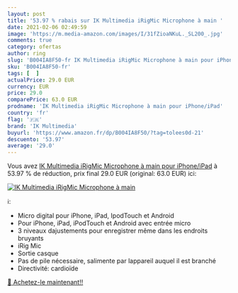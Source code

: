 ```yaml
---
layout: post
title: '53.97 % rabais sur IK Multimedia iRigMic Microphone à main '
date: 2021-02-06 02:49:59
image: 'https://m.media-amazon.com/images/I/31fZioaNKuL._SL200_.jpg'
comments: true
category: ofertas
author: ring
slug: 'B004IA8F50-fr IK Multimedia iRigMic Microphone à main pour iPhone/iPad'
sku: 'B004IA8F50-fr'
tags: [  ]
actualPrice: 29.0 EUR
currency: EUR
price: 29.0
comparePrice: 63.0 EUR
prodname: 'IK Multimedia iRigMic Microphone à main pour iPhone/iPad'
country: 'fr'
flag: '🇫🇷'
brand: 'IK Multimedia'
buyurl: 'https://www.amazon.fr/dp/B004IA8F50/?tag=tolees0d-21'
descuento: '53.97'
average: '29.0'
---
```


Vous avez [IK Multimedia iRigMic Microphone à main pour iPhone/iPad](https://www.amazon.fr/dp/B004IA8F50/?tag=tolees0d-21)  à  53.97 % de réduction, prix final  29.0 EUR (original: 63.0 EUR) ici:

[![IK Multimedia iRigMic Microphone à main ](https://m.media-amazon.com/images/I/31fZioaNKuL._SL200_.jpg)](https://www.amazon.fr/dp/B004IA8F50/?tag=tolees0d-21)

ℹ️:

- Micro digital pour iPhone, iPad, IpodTouch et Android
- Pour iPhone, iPad, iPodTouch et Android avec entrée micro
- 3 niveaux dajustements pour enregistrer même dans les endroits bruyants
- iRig Mic
- Sortie casque
- Pas de pile nécessaire, salimente par lappareil auquel il est branché
- Directivité: cardioïde

[🛒 Achetez-le maintenant!!](https://www.amazon.fr/dp/B004IA8F50/?tag=tolees0d-21)
